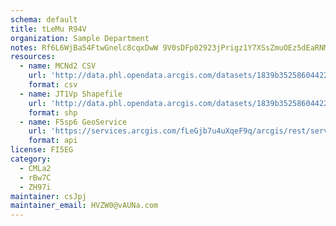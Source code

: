 ```yaml
---
schema: default
title: tLeMu R94V 
organization: Sample Department 
notes: Rf6L6WjBa54FtwGnelc8cqxDwW 9V0sDFp02923jPrigz1Y7XSsZmuOEz5dEaRNMIA3KJvdYJnBqeoCHAKTUX7pUiPMCbgH4hQNk 
resources:
  - name: MCNd2 CSV
    url: 'http://data.phl.opendata.arcgis.com/datasets/1839b35258604422b0b520cbb668df0d_0.csv'
    format: csv
  - name: JT1Vp Shapefile
    url: 'http://data.phl.opendata.arcgis.com/datasets/1839b35258604422b0b520cbb668df0d_0.zip'
    format: shp
  - name: F5sp6 GeoService
    url: 'https://services.arcgis.com/fLeGjb7u4uXqeF9q/arcgis/rest/services/Air_Monitoring_Stations/FeatureServer/0/query'
    format: api
license: FI5EG 
category:
  - CMLa2 
  - rBw7C 
  - ZH97i 
maintainer: csJpj  
maintainer_email: HVZW0@vAUNa.com
---
```

